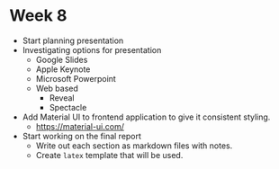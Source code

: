 # Week 8

* Start planning presentation
* Investigating options for presentation
  * Google Slides
  * Apple Keynote
  * Microsoft Powerpoint
  * Web based
    * Reveal
    * Spectacle
* Add Material UI to frontend application to give it consistent styling.
  * https://material-ui.com/
* Start working on the final report
  * Write out each section as markdown files with notes.
  * Create `latex` template that will be used.
